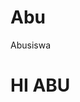 # Abu
Abusiswa
<!DOCTYPE html>
<html>
<head>
    <title>Hi Abu</title>
</head>
<body>
    <h1>HI ABU</h1>
</body>
</html>
